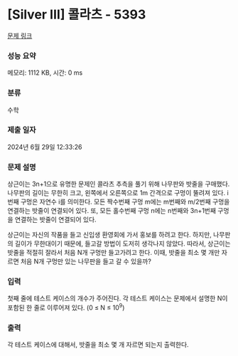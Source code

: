 # [Silver III] 콜라츠 - 5393 

[문제 링크](https://www.acmicpc.net/problem/5393) 

### 성능 요약

메모리: 1112 KB, 시간: 0 ms

### 분류

수학

### 제출 일자

2024년 6월 29일 12:33:26

### 문제 설명

<p>
	상근이는 3n+1으로 유명한 문제인 콜라츠 추측을 풀기 위해 나무판와 밧줄을 구매했다. 나무판의 길이는 무한히 크고, 왼쪽에서 오른쪽으로 1m 간격으로 구멍이 뚤려져 있다. i번째 구멍은 자연수 i를 의미한다. 모든 짝수번째 구멍 m에는 m번째와 m/2번째 구멍을 연결하는 밧줄이 연결되어 있다. 또, 모든 홀수번째 구멍 n에는 n번째와 3n+1번째 구멍을 연결하는 밧줄이 연결되어 있다.</p>

<p>
	상근이는 자신의 작품을 들고 신입생 환영회에 가서 홍보를 하려고 한다. 하지만, 나무판의 길이가 무한대이기 때문에, 들고갈 방법이 도저히 생각나지 않았다. 따라서, 상근이는 밧줄을 적절히 잘라서 처음 N개 구멍만 들고가려고 한다. 이때, 밧줄을 최소 몇 개만 자르면 처음 N개 구멍만 있는 나무판을 들고 갈 수 있을까?</p>

### 입력 

 <p>
	첫째 줄에 테스트 케이스의 개수가 주어진다. 각 테스트 케이스는 문제에서 설명한 N이 포함된 한 줄로 이루어져 있다. (0 ≤ N ≤ 10<sup>9</sup>)</p>

### 출력 

 <p>
	각 테스트 케이스에 대해서, 밧줄을 최소 몇 개 자르면 되는지 출력한다.</p>

